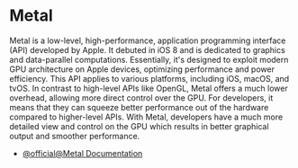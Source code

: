 # Metal

Metal is a low-level, high-performance, application programming interface (API) developed by Apple. It debuted in iOS 8 and is dedicated to graphics and data-parallel computations. Essentially, it's designed to exploit modern GPU architecture on Apple devices, optimizing performance and power efficiency. This API applies to various platforms, including iOS, macOS, and tvOS. In contrast to high-level APIs like OpenGL, Metal offers a much lower overhead, allowing more direct control over the GPU. For developers, it means that they can squeeze better performance out of the hardware compared to higher-level APIs. With Metal, developers have a much more detailed view and control on the GPU which results in better graphical output and smoother performance.

- [@official@Metal Documentation](https://developer.apple.com/metal/)
